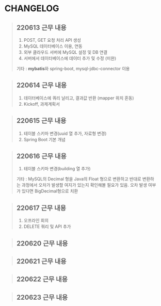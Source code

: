 # CHANGELOG

>## 220613 근무 내용
> 1. POST, GET 요청 처리 API 생성
> 2. MySQL 데이터베이스 이용, 연동
> 3. 외부 클라우드 서버에 MySQL 설정 및 DB 연결
> 4. 서버에서 데이터베이스에 데이터 추가 및 수정 (미완)
>
> 기타 : <b>mybatis</b>와 spring-boot, mysql-jdbc-connector 이용

>## 220614 근무 내용
> 1. 데이터베이스에 쿼리 날리고, 결과값 반환 (mapper 위치 혼동)
> 2. Kickoff, 과제계획서

>## 220615 근무 내용
> 1. 테이블 스키마 변경(uuid 열 추가, 자료형 변경)
> 2. Spring Boot 기본 개념

>## 220616 근무 내용
> 1. 테이블 스키마 변경(building 열 추가)
>
> 기타 : MySQL의 Decimal 형을 Java의 Float 형으로 변환하고 반대로 변환하는 과정에서 오차가 발생할 여지가 있는지 확인해볼 필요가 있음. 오차 발생 여부가 있다면 BigDecimal형으로 치환

>## 220617 근무 내용
> 1. 오프라인 회의
> 2. DELETE 쿼리 및 API 추가

>## 220620 근무 내용
>
>

>## 220621 근무 내용
>
>

>## 220622 근무 내용
>
>

>## 220623 근무 내용

